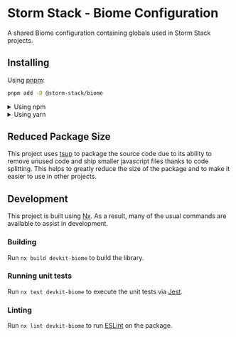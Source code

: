 <!-- START header -->
<!-- END header -->

# Storm Stack - Biome Configuration

A shared Biome configuration containing globals used in Storm Stack projects.

<!-- START doctoc -->
<!-- END doctoc -->

## Installing

Using [pnpm](http://pnpm.io):

```bash
pnpm add -D @storm-stack/biome
```

<details>
  <summary>Using npm</summary>

```bash
npm install -D @storm-stack/biome
```

</details>

<details>
  <summary>Using yarn</summary>

```bash
yarn add -D @storm-stack/biome
```

</details>

## Reduced Package Size

This project uses [tsup](https://tsup.egoist.dev/) to package the source code
due to its ability to remove unused code and ship smaller javascript files
thanks to code splitting. This helps to greatly reduce the size of the package
and to make it easier to use in other projects.

## Development

This project is built using [Nx](https://nx.dev). As a result, many of the usual
commands are available to assist in development.

### Building

Run `nx build devkit-biome` to build the library.

### Running unit tests

Run `nx test devkit-biome` to execute the unit tests via
[Jest](https://jestjs.io).

### Linting

Run `nx lint devkit-biome` to run [ESLint](https://eslint.org/) on the package.

<!-- START footer -->
<!-- END footer -->
